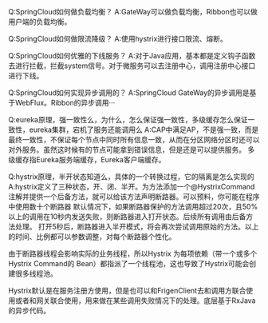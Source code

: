 
Q:SpringCloud如何做负载均衡？
A:GateWay可以做负载均衡，Ribbon也可以做用户端的负载均衡。

Q:SpringCloud如何做限流降级？
A:使用hystrix进行接口限流、熔断。

Q:SpringCloud如何优雅的下线服务？
A:对于Java应用，基本都是定义钩子函数去进行拦截，拦截system信号。对于微服务可以去注册中心，调用注册中心接口进行下线。

Q:SpringCloud如何实现异步调用的？
A:SpringCloud GateWay的异步调用是基于WebFlux。Ribbon的异步调用···

Q:eureka原理，强一致性么，为什么，怎么保证强一致性，多级缓存怎么保证一致性，eureka集群，宕机了服务还能调用么
A:CAP中满足AP，不是强一致，而是最终一致性，不保证每个节点中同时所有信息一致，从而在分区网络分区时还可以对外服务。虽然这时候有的节点可能拿到错误信息，但是还是可以提供服务。
多级缓存指Eureka服务端缓存，Eureka客户端缓存。

Q:hystrix原理，半开状态知道么，具体的一个转换过程，它的隔离是怎么实现的
A:hystrix定义了三种状态，开、闭、半开。为方法添加一个@HystrixCommand 注解并提供一个后备方法，就可以给该方法声明断路器。可以预料，你可能在程序中使用数十个断路器
默认情况下，如果断路器保护的方法调用超过20次，且50%以上的调用在10秒内发送失败，则断路器进入打开状态。后续所有调用由后备方法处理。
打开5秒后，断路器进入半开模式，将会再次尝试调用原始的方法。以上的时间、比例都可以参数调整，对每个断路器个性化。

由于断路器线程会影响实际的业务线程，所以Hystrix 为每项依赖（带一个或多个Hystrix Command的 Bean）都指派了一个线程池，这也导致了Hystrix可能会创建很多线程池。

Hystrix默认是在服务注册方使用，但是也可以和FrigenClient去和调用方联合使用或者和网关联合使用，用来做在某些调用失败情况下的处理。底层基于RxJava的异步代码。